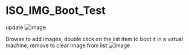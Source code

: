 # ISO_IMG_Boot_Test
update
![image](https://user-images.githubusercontent.com/77209365/219871940-760ff03a-4fed-4a53-9fa2-34b49874a7d5.png)

Browse to add images, double click on the list item to boot it in a virtual machine, remove to clear image from list
![image](https://user-images.githubusercontent.com/77209365/219852484-ccb5451c-b36e-47f5-b934-c3fd912a6b55.png)
